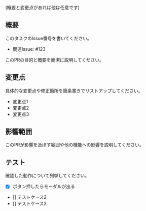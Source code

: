 (概要と変更点があれば他は任意です)
## 概要
このタスクのIssue番号を書いてください。
- 関連Issue: #123

このPRの目的と概要を簡潔に説明してください。

## 変更点

具体的な変更点や修正箇所を箇条書きでリストアップしてください。

- 変更点1
- 変更点2
- 変更点3

## 影響範囲

このPRが影響を及ぼす範囲や他の機能への影響を説明してください。

## テスト

確認した動作について列挙してください。

- [x] ボタン押したらモーダルが出る
- [] テストケース2
- [] テストケース3
